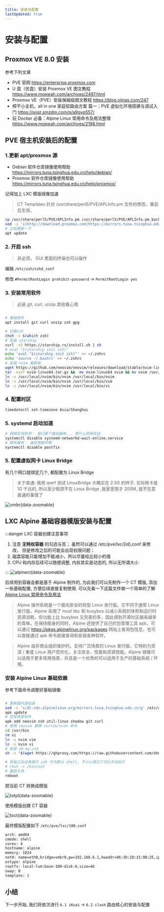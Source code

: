```yaml
---
title: 安装与配置
lastUpdated: true
---
```


# 安装与配置

## Proxmox VE 8.0 安装

参考下列文章

- PVE 官网 https://enterprise.proxmox.com
- U 盘（优盘）安装 Proxmox VE 图文教程 https://www.moewah.com/archives/2497.html
- Proxmox VE（PVE）安装保姆级图文教程 https://blog.viinas.com/247
- 榨干小主机，all in one 家庭软路由方案 篇一：PVE 虚拟化环境搭建与调试入门
  https://post.smzdm.com/p/a9gvp557/
- 玩 Docker 必备：Alpine Linux 常用命令及用法整理 https://www.moewah.com/archives/2198.html

## PVE 宿主机安装后的配置

### 1.更新 apt/proxmox 源

- Debian 软件仓库镜像使用帮助 https://mirrors.tuna.tsinghua.edu.cn/help/debian/
- Proxmox 软件仓库镜像使用帮助 https://mirrors.tuna.tsinghua.edu.cn/help/proxmox/

记得加上 LXC 模版镜像加速

> CT Templates 针对 /usr/share/perl5/PVE/APLInfo.pm 文件的修改，重启后生效。

```sh
cp /usr/share/perl5/PVE/APLInfo.pm /usr/share/perl5/PVE/APLInfo.pm_back
sed -i 's|http://download.proxmox.com|https://mirrors.tuna.tsinghua.edu.cn/proxmox|g' /usr/share/perl5/PVE/APLInfo.pm
# 之后更新一下
apt update
```

### 2. 开启 ssh

> 非必须， GUI 里面的终端也可以操作

编辑 `/etc/ssh/sshd_conf`

修改 `#PermitRootLogin prohibit-password` -> `PermitRootLogin yes`

### 3. 安装常用软件

> 必装 git, curl, unzip 其他看心情

```sh

# 基础软件
apt install git curl unzip zsh gpg

# 切换zsh
chsh -s $(which zsh)
# 安装 starship
curl -sS https://starship.rs/install.sh | sh
# eval "$(starship init zsh)"
echo 'eval "$(starship init zsh)"' >> ~/.zshrc
echo 'source ~/.bashrc' >> ~/.zshrc
# 安装 nvim 最新版
wget https://github.com/neovim/neovim/releases/download/stable/nvim-linux64.tar.gz
tar -xvzf nvim-linux64.tar.gz &&  mv nvim-linux64 nvim && mv nvim /usr/local/
ln -s /usr/local/nvim/bin/nvim /usr/local/bin/nvim
ln -s /usr/local/nvim/bin/nvim /usr/local/bin/vim
ln -s /usr/local/nvim/bin/nvim /usr/local/bin/vi

```

### 4. 配置时区

```sh
timedatectl set-timezone Asia/Shanghai
```

### 5. systemd 启动加速

```sh
# 网络在线检测： 我们是个路由器嘛... 等什么网络在线
systemctl disable systemd-networkd-wait-online.service
# 邮件服务： 谁还用邮件啊
systemctl disable postfix
```

### 5. 配置虚拟网卡 Linux Bridge

有几个网口就绑定几个, 都配置为 Linux Bridge

> 关于直通: 我用 iperf 测试 LinuxBridge 大概实在 2.5G 的样子, 实际网卡是 1G 千兆的, 所以至少瓶颈不在 Linux Bridge ,我家宽带才 200M, 就不在意直通的事情了

![vmbr](/archived/assets/vmbr.png){data-zoomable}

## LXC Alpine 基础容器模版安装与配置

:::danger LXC 容器创建注意事项

1. 注意 **无特权容器** 的勾选与否； 虽然可以通过 /etc/pve/lxc/[id].conf 来修改， 但是修改之后的可能会出现权限问题；
2. 磁盘容能只能增加不能减小，所以尽量给比较小的值
3. CPU 和内存后续可以随便调整, 内存其实是动态的, 所以无所谓大小

:::
![alpinect](/archived/assets/alpinect.png){data-zoomable}

后续用到容器会都是基于 Alpine 制作的, 为此我们可以先制作一个 CT 模版, 添加一些基础配置, 方便后续直接复制使用.
可以先看一下这篇文件做一个简单的了解 [Alpine Linux 常用命令及用法](https://www.moewah.com/archives/2198.html)

> Alpine 操作系统是一个面向安全的轻型 Linux 发行版。它不同于通常 Linux 发行版，Alpine 采用了 musl libc 和 busy­box 以减小系统的体积和运行时资源消耗，但功能上比 busy­box 又完善的多，因此得到开源社区越来越多的青睐。在保持瘦身的同时，Alpine 还提供了自己的包管理工具 apk，可以通过 https://pkgs.alpinelinux.org/packages 网站上查询包信息，也可以直接通过 apk 命令直接查询和安装各种软件。

> Alpine 由非商业组织维护的，支持广泛场景的 Linux 发行版，它特别为资深 / 重度 Linux 用户而优化，关注安全，性能和资源效能。Alpine 镜像可以适用于更多常用场景，并且是一个优秀的可以适用于生产的基础系统 / 环境。

### 安装 Alpine Linux 基础依赖

参考下面命令调整好基础镜像

```sh

# 更新国内源加速
sed -i 's/dl-cdn.alpinelinux.org/mirrors.tuna.tsinghua.edu.cn/g' /etc/apk/repositories
apk update
# 安装常用软件
apk add neovim zsh util-linux shadow git curl
# 使用 neovim 替换 vi/vim/nvim 命令
cd /usr/bin
rm vi
ln -s nvim vim
ln -s nvim vi
# 安装 oh-my-zsh
sh -c "$(wget https://ghproxy.com/https://raw.githubusercontent.com/ohmyzsh/ohmyzsh/master/tools/install.sh -O -)"

# 安装之后会有提示 zsh 作为默认 shell, 不小心错过了可以手动执行
# chsh -s /bin/zsh
# 重启生效
reboot

```

把当前 CT 转换成模版

![totpl](/archived/assets/totpl.png){data-zoomable}

使用模版创建 CT 容器

![toct](/archived/assets/toct.png){data-zoomable}

最终模版配置如下 `/etc/pve/lxc/100.conf`

```sh
arch: amd64
cmode: shell
cores: 4
hostname: alpine
memory: 1024
net0: name=eth0,bridge=vmbr0,gw=192.168.6.1,hwaddr=06:3D:28:31:9B:2E,ip=192.168.6.100/24,ip6=auto,type=veth
ostype: alpine
rootfs: local-lvm:base-100-disk-0,size=4G
swap: 0
template: 1
```

## 小结

下一步开始, 我们将依次进行 `6.1 iKuai` -> `6.2 clash` 路由核心的安装与配置
